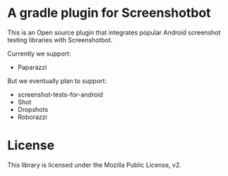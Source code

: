 
# A gradle plugin for Screenshotbot

This is an Open source plugin that integrates popular Android
screenshot testing libraries with Screenshotbot.

Currently we support:

* Paparazzi

But we eventually plan to support:

* screenshot-tests-for-android
* Shot
* Dropshots
* Roborazzi

# License

This library is licensed under the Mozilla Public License, v2.
